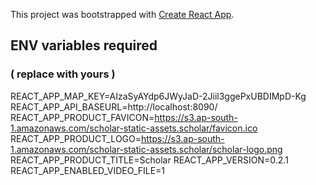 This project was bootstrapped with [Create React App](https://github.com/facebook/create-react-app).

## ENV variables required    
### ( replace with yours )
REACT_APP_MAP_KEY=AIzaSyAYdp6JWyJaD-2Jiil3ggePxUBDIMpD-Kg
REACT_APP_API_BASEURL=http://localhost:8090/
REACT_APP_PRODUCT_FAVICON=https://s3.ap-south-1.amazonaws.com/scholar-static-assets.scholar/favicon.ico
REACT_APP_PRODUCT_LOGO=https://s3.ap-south-1.amazonaws.com/scholar-static-assets.scholar/scholar-logo.png
REACT_APP_PRODUCT_TITLE=Scholar
REACT_APP_VERSION=0.2.1
REACT_APP_ENABLED_VIDEO_FILE=1
